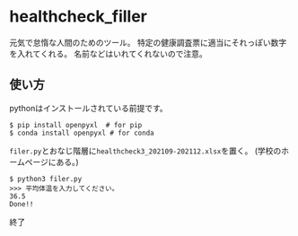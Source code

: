 # healthcheck_filler

元気で怠惰な人間のためのツール。
特定の健康調査票に適当にそれっぽい数字を入れてくれる。
名前などはいれてくれないので注意。

## 使い方
pythonはインストールされている前提です。
```
$ pip install openpyxl  # for pip
$ conda install openpyxl # for conda
```
``filer.py``とおなじ階層に``healthcheck3_202109-202112.xlsx``を置く。
(学校のホームページにある。)
```
$ python3 filer.py
>>> 平均体温を入力してください。
36.5
Done!!
```
終了